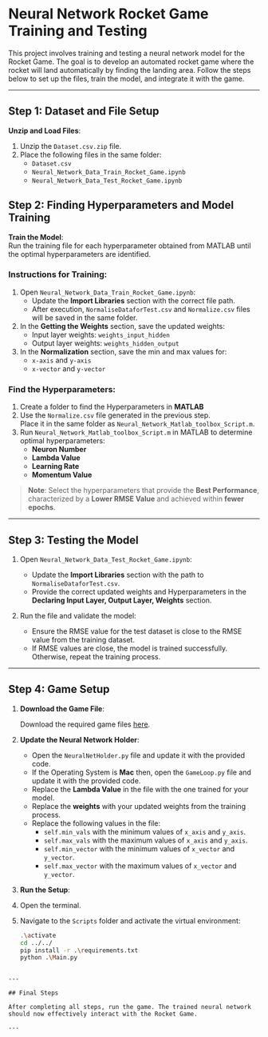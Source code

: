 # Neural Network Rocket Game Training and Testing

This project involves training and testing a neural network model for the Rocket Game. The goal is to develop an automated rocket game where the rocket will land automatically by finding the landing area. Follow the steps below to set up the files, train the model, and integrate it with the game.

---

## Step 1: Dataset and File Setup

**Unzip and Load Files**:  
1. Unzip the `Dataset.csv.zip` file.  
2. Place the following files in the same folder:  
   - `Dataset.csv`  
   - `Neural_Network_Data_Train_Rocket_Game.ipynb`  
   - `Neural_Network_Data_Test_Rocket_Game.ipynb`  


## Step 2: Finding Hyperparameters and Model Training 

**Train the Model**:  
   Run the training file for each hyperparameter obtained from MATLAB until the optimal hyperparameters are identified.

   ### Instructions for Training:
   1. Open `Neural_Network_Data_Train_Rocket_Game.ipynb`:
      - Update the **Import Libraries** section with the correct file path.
      - After execution, `NormaliseDataforTest.csv` and `Normalize.csv` files will be saved in the same folder.
   2. In the **Getting the Weights** section, save the updated weights:
      - Input layer weights: `weights_input_hidden`
      - Output layer weights: `weights_hidden_output`
   3. In the **Normalization** section, save the min and max values for:  
      - `x-axis` and `y-axis`  
      - `x-vector` and `y-vector` 

   ### Find the Hyperparameters:
   1. Create a folder to find the Hyperparameters in **MATLAB**
   2. Use the `Normalize.csv` file generated in the previous step.  
      Place it in the same folder as `Neural_Network_Matlab_toolbox_Script.m`.
   3. Run `Neural_Network_Matlab_toolbox_Script.m` in MATLAB to determine optimal hyperparameters:
      - **Neuron Number**
      - **Lambda Value**
      - **Learning Rate**
      - **Momentum Value**
 > **Note**: Select the hyperparameters that provide the **Best Performance**, characterized by a **Lower RMSE Value** and achieved within **fewer epochs**.
---

## Step 3: Testing the Model

1. Open `Neural_Network_Data_Test_Rocket_Game.ipynb`:
   - Update the **Import Libraries** section with the path to `NormaliseDataforTest.csv`.
   - Provide the correct updated weights and Hyperparameters in the **Declaring Input Layer, Output Layer, Weights** section.

2. Run the file and validate the model:
   - Ensure the RMSE value for the test dataset is close to the RMSE value from the training dataset.  
   - If RMSE values are close, the model is trained successfully. Otherwise, repeat the training process.

---

## Step 4: Game Setup

1. **Download the Game File**:
   
     Download the required game files [here](https://drive.google.com/drive/folders/1bGAeSXdoBgnuq01MAQWKVm6vQPHrBNDo).

2. **Update the Neural Network Holder**:
   - Open the `NeuralNetHolder.py` file and update it with the provided code.
   - If the Operating System is **Mac** then, open the `GameLoop.py` file and update it with the provided code.
   - Replace the **Lambda Value** in the file with the one trained for your model.
   - Replace the **weights** with your updated weights from the training process.
   - Replace the following values in the file:  
     - `self.min_vals` with the minimum values of `x_axis` and `y_axis`.  
     - `self.max_vals` with the maximum values of `x_axis` and `y_axis`.  
     - `self.min_vector` with the minimum values of `x_vector` and `y_vector`.  
     - `self.max_vector` with the maximum values of `x_vector` and `y_vector`.
     
3. **Run the Setup**:  
1. Open the terminal.  
2. Navigate to the `Scripts` folder and activate the virtual environment:  
   ```bash
   .\activate
   cd ../../
   pip install -r .\requirements.txt
   python .\Main.py
```

---

## Final Steps

After completing all steps, run the game. The trained neural network should now effectively interact with the Rocket Game.

---
